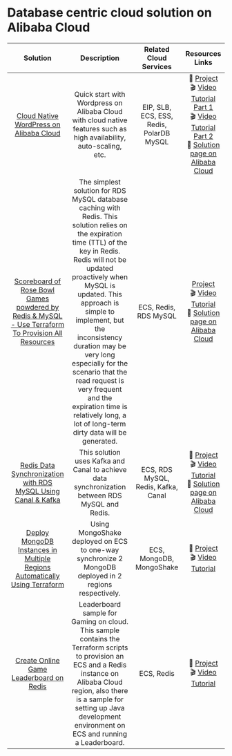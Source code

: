 # Database centric cloud solution on Alibaba Cloud

| Solution | Description | Related Cloud Services | Resources Links |
| :------: | :---------: | :--------------------: | :------------: |
| [Cloud Native WordPress on Alibaba Cloud](https://github.com/alibabacloud-howto/solution-cloud-native-web-hosting) | Quick start with Wordpress on Alibaba Cloud with cloud native features such as high availability, auto-scaling, etc. | EIP, SLB, ECS, ESS, Redis, PolarDB MySQL | :custard: [Project](https://github.com/alibabacloud-howto/solution-cloud-native-web-hosting) <br> :clapper: [Video Tutorial Part 1](https://www.youtube.com/watch?v=TnWaGHBxPuw) <br> :clapper: [Video Tutorial Part 2](https://www.youtube.com/watch?v=POQ_nxjnIYM) <br> :beginner: [Solution page on Alibaba Cloud](https://www.alibabacloud.com/architecture/solution-implementation/building-auto-scaling-wordpress-website-on-alibaba-cloud) |
| [Scoreboard of Rose Bowl Games powdered by Redis & MySQL - Use Terraform To Provision All Resources](https://github.com/alibabacloud-howto/solution-mysql-redis-cache-simple) | The simplest solution for RDS MySQL database caching with Redis. This solution relies on the expiration time (TTL) of the key in Redis. Redis will not be updated proactively when MySQL is updated. This approach is simple to implement, but the inconsistency duration may be very long especially for the scenario that the read request is very frequent and the expiration time is relatively long, a lot of long-term dirty data will be generated. | ECS, Redis, RDS MySQL | [Project](https://github.com/alibabacloud-howto/solution-mysql-redis-cache-simple) <br> :clapper: [Video Tutorial](https://www.youtube.com/watch?v=POQ_nxjnIYM) <br> :beginner: [Solution page on Alibaba Cloud](https://www.alibabacloud.com/architecture/solution-mysql-redis-cache-simple) |
| [Redis Data Synchronization with RDS MySQL Using Canal & Kafka](https://github.com/alibabacloud-howto/solution-mysql-redis-canal-kafka-sync) | This solution uses Kafka and Canal to achieve data synchronization between RDS MySQL and Redis. | ECS, RDS MySQL, Redis, Kafka, Canal | :custard: [Project](https://github.com/alibabacloud-howto/solution-mysql-redis-canal-kafka-sync) <br> :clapper: [Video Tutorial](https://www.youtube.com/watch?v=O-GoA6182mI) <br> :beginner: [Solution page on Alibaba Cloud](https://www.alibabacloud.com/architecture/solution-mysql-redis-canal-kafka-sync) |
| [Deploy MongoDB Instances in Multiple Regions Automatically Using Terraform](https://github.com/alibabacloud-howto/solution-mongodb-multiregion-sync) | Using MongoShake deployed on ECS to one-way synchronize 2 MongoDB deployed in 2 regions respectively. | ECS, MongoDB, MongoShake | :custard: [Project](https://github.com/alibabacloud-howto/solution-mongodb-multiregion-sync) <br> :clapper: [Video Tutorial](https://www.youtube.com/watch?v=k6zUZcw6CU4) |
| [Create Online Game Leaderboard on Redis](https://github.com/alibabacloud-howto/solution-online-leaderboard-redis) | Leaderboard sample for Gaming on cloud. This sample contains the Terraform scripts to provision an ECS and a Redis instance on Alibaba Cloud region, also there is a sample for setting up Java development environment on ECS and running a Leaderboard. | ECS, Redis | :custard: [Project](https://github.com/alibabacloud-howto/solution-online-leaderboard-redis) <br> :clapper: [Video Tutorial](https://www.youtube.com/watch?v=LMsMqYz9ik8) |